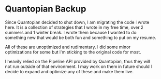 # Quantopian Backup

Since Quantopian decided to shut down, I am migrating the code I wrote here. It is a collection of strategies that I wrote in my free time, over 2 summers and 1 winter break. I wrote them because I wanted to do something new that would be both fun and something to put on my resume.

All of these are unoptimized and rudimentary. I did some minor optimizations for some but I'm sticking to the original code for most.

I heavily relied on the Pipeline API provided by Quantopian, thus they will not run outside of that environment. I may work on them in future should I decide to expand and optimize any of these and make them live.
